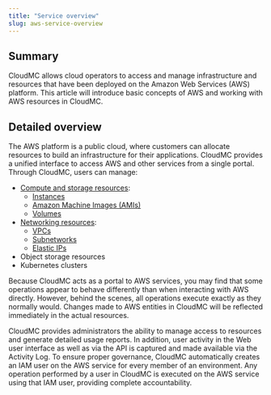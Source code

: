 ```yaml
---
title: "Service overview"
slug: aws-service-overview
---
```



## Summary

CloudMC allows cloud operators to access and manage infrastructure and resources that have been deployed on the Amazon Web Services \(AWS\) platform. This article will introduce basic concepts of AWS and working with AWS resources in CloudMC.

## Detailed overview

The AWS platform is a public cloud, where customers can allocate resources to build an infrastructure for their applications. CloudMC provides a unified interface to access AWS and other services from a single portal. Through CloudMC, users can manage:

-   [Compute and storage resources](aws-compute.md):
    -   [Instances](aws-instances.md)
    -   [Amazon Machine Images \(AMIs\)](aws-amis.md)
    -   [Volumes](aws-volumes.md)
-   [Networking resources](aws-networking.md):
    -   [VPCs](aws-vpcs.md)
    -   [Subnetworks](aws-subnetworks.md)
    -   [Elastic IPs](aws-elastic_ips.md)
-   Object storage resources
-   Kubernetes clusters

Because CloudMC acts as a portal to AWS services, you may find that some operations appear to behave differently than when interacting with AWS directly. However, behind the scenes, all operations execute exactly as they normally would. Changes made to AWS entities in CloudMC will be reflected immediately in the actual resources.

CloudMC provides administrators the ability to manage access to resources and generate detailed usage reports. In addition, user activity in the Web user interface as well as via the API is captured and made available via the Activity Log. To ensure proper governance, CloudMC automatically creates an IAM user on the AWS service for every member of an environment. Any operation performed by a user in CloudMC is executed on the AWS service using that IAM user, providing complete accountability.

